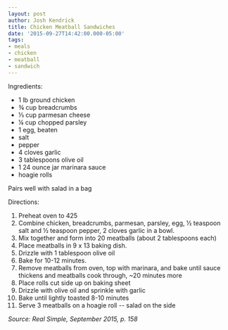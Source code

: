 ```yaml
---
layout: post
author: Josh Kendrick
title: Chicken Meatball Sandwiches
date: '2015-09-27T14:42:00.000-05:00'
tags:
- meals
- chicken
- meatball
- sandwich
---
```


Ingredients:
* 1 lb ground chicken
* ¾ cup breadcrumbs
* ⅓ cup parmesan cheese
* ¼ cup chopped parsley
* 1 egg, beaten
* salt
* pepper
* 4 cloves garlic
* 3 tablespoons olive oil
* 1 24 ounce jar marinara sauce
* hoagie rolls

Pairs well with salad in a bag

Directions:
1. Preheat oven to 425
2. Combine chicken, breadcrumbs, parmesan, parsley, egg, ½ teaspoon salt and ½ teaspoon pepper, 2 cloves garlic in a bowl.
3. Mix together and form into 20 meatballs (about 2 tablespoons each)
4. Place meatballs in 9 x 13 baking dish.
5. Drizzle with 1 tablespoon olive oil
6. Bake for 10-12 minutes.
7. Remove meatballs from oven, top with marinara, and bake until sauce thickens and meatballs cook through, ~20 minutes more
8. Place rolls cut side up on baking sheet
9. Drizzle with olive oil and sprinkle with garlic
10. Bake until lightly toasted 8-10 minutes
11. Serve 3 meatballs on a hoagie roll -- salad on the side

*Source: Real Simple, September 2015, p. 158*